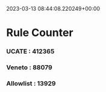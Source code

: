 2023-03-13 08:44:08.220249+00:00
# Rule Counter 
 ### UCATE : 412365

 ### Veneto : 88079

 ### Allowlist : 13929